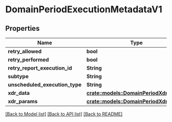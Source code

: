 # DomainPeriodExecutionMetadataV1

## Properties

Name | Type | Description | Notes
------------ | ------------- | ------------- | -------------
**retry_allowed** | **bool** |  |
**retry_performed** | **bool** |  |
**retry_report_execution_id** | **String** |  |
**subtype** | **String** |  |
**unscheduled_execution_type** | **String** |  |
**xdr_data** | [**crate::models::DomainPeriodXdrData**](domain.XDRData.md) |  |
**xdr_params** | [**crate::models::DomainPeriodXdrParams**](domain.XDRParams.md) |  |

[[Back to Model list]](../README.md#documentation-for-models) [[Back to API list]](../README.md#documentation-for-api-endpoints) [[Back to README]](../README.md)
